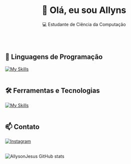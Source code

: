 <h1 align="center">👋 Olá, eu sou Allyns</h1>

<p align="center">
  💻 Estudante de Ciência da Computação 
</p><br><br>


## 🚀 Linguagens de Programação
[![My Skills](https://skillicons.dev/icons?i=java,python)](https://skillicons.dev)<br><br>

## 🛠️ Ferramentas e Tecnologias
[![My Skills](https://skillicons.dev/icons?i=vscode,eclipse,mysql)](https://skillicons.dev)<br><br>

## 📫 Contato

[![Instagram](https://img.shields.io/badge/Instagram-E4405F?style=for-the-badge&logo=instagram&logoColor=white)](https://www.instagram.com/allyn_strz/) <br><br>


![AllysonJesus GitHub stats](https://github-readme-stats.vercel.app/api?username=AllysonJesus&show_icons=true&theme=radical)
<br><br>
